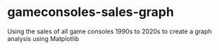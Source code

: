 # gameconsoles-sales-graph

Using the sales of all game consoles 1990s to 2020s to create a graph analysis using Matplotlib
